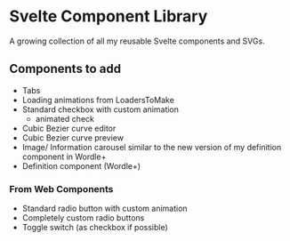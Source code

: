 # Svelte Component Library
A growing collection of all my reusable Svelte components and SVGs.

## Components to add
- Tabs
- Loading animations from LoadersToMake
- Standard checkbox with custom animation
  - animated check
- Cubic Bezier curve editor
- Cubic Bezier curve preview
- Image/ Information carousel similar to the new version of my definition component in Wordle+
- Definition component (Wordle+)
### From Web Components
- Standard radio button with custom animation
- Completely custom radio buttons
- Toggle switch (as checkbox if possible)